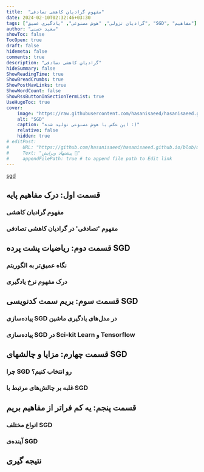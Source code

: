 ```yaml
---
title:  "مفهوم گرادیان کاهشی تصادفی"
date: 2024-02-10T02:32:46+03:30
tags: ["گرادیان نزولی", "هوش مصنوعی", "یادگیری عمیق", "SGD", "مفاهیم"]
author: "سعید حسنی"
showToc: false
TocOpen: true
draft: false
hidemeta: false
comments: true
description: "گرادیان کاهشی تصادفی"
hideSummary: false
ShowReadingTime: true
ShowBreadCrumbs: true
ShowPostNavLinks: true
ShowWordCount: false
ShowRssButtonInSectionTermList: true
UseHugoToc: true
cover:
    image: "https://raw.githubusercontent.com/hasanisaeed/hasanisaeed.github.io/main/content/posts/concept-of-SGD/images/sgd.webp"
    alt: "SGD"
    caption: "این عکس با هوش مصنوعی تولید شده :)" 
    relative: false
    hidden: true
# editPost:
#     URL: "https://github.com/hasanisaeed/hasanisaeed.github.io/blob/main/content"
#     Text: "پیشنهاد ویرایش 🤗"
#     appendFilePath: true # to append file path to Edit link
---
```


[sgd](https://raw.githubusercontent.com/hasanisaeed/hasanisaeed.github.io/main/content/posts/concept-of-SGD/images/sgd.webp)

## قسمت اول: درک مفاهیم پایه
### مفهوم گرادیان کاهشی
### مفهوم 'تصادفی' در گرادیان کاهشی تصادفی

## قسمت دوم: ریاضیات پشت پرده SGD
### نگاه عمیق‌تر به الگوریتم
### درک مفهوم نرخ یادگیری

## قسمت سوم: بریم سمت کدنویسی SGD
### پیاده‌سازی SGD در مدل‌های یادگیری ماشین
### پیاده‌سازی SGD در Sci-kit Learn و Tensorflow

## قسمت چهارم: مزایا و چالشهای SGD
### چرا SGD رو انتخاب کنیم؟
### غلبه بر چالش‌های مرتبط با SGD

##  قسمت پنجم: یه کم فراتر از مفاهیم بریم

### انواع مختلف SGD
### آینده‌ی SGD

## نتیجه گیری
